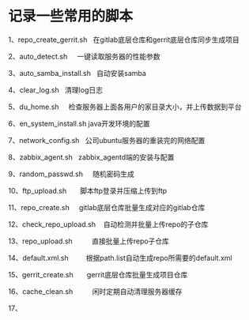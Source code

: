 # 记录一些常用的脚本

1、repo_create_gerrit.sh    在gitlab底层仓库和gerrit底层仓库同步生成项目

2、auto_detect.sh           一键读取服务器的性能参数

3、auto_samba_install.sh    自动安装samba

4、clear_log.sh             清理log日志

5、du_home.sh               检查服务器上面各用户的家目录大小，并上传数据到平台

6、en_system_install.sh     java开发环境的配置

7、network_config.sh        公司ubuntu服务器的重装完的网络配置

8、zabbix_agent.sh          zabbix_agentd端的安装与配置

9、random_passwd.sh         随机密码生成

10、ftp_upload.sh           脚本ftp登录并压缩上传到ftp

11、repo_create.sh          gitlab底层仓库批量生成对应的gitlab仓库

12、check_repo_upload.sh    自动检测并批量上传repo的子仓库

13、repo_upload.sh          直接批量上传repo子仓库

14、default.xml.sh          根据path.list自动生成repo所需要的default.xml

15、gerrit_create.sh        gerrit底层仓库批量生成项目仓库

16、cache_clean.sh          闲时定期自动清理服务器缓存

17、





